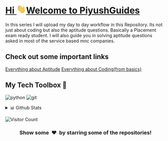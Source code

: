  # [Hi <img src="https://raw.githubusercontent.com/ABSphreak/ABSphreak/master/gifs/Hi.gif" width="30px">Welcome to PiyushGuides](https://colab.research.google.com/drive/1033vAriXp9xDbyx3T1MNqtexYMdK-kPD?usp=sharing/)
 
In this series I will upload my day to day workflow in this Repository. Its not just about coding but also the aptitude questions. Basically a Placement exam ready student. I will also guide you in solving aptitude questions asked in most of the service based mnc companies.

## Check out some important links
[Everything about Aptitude](https://docs.google.com/document/d/10Q5_CxMXODsFiNULTwESY4UtqbQ8_ZYWIG56_N1BMYQ/edit?usp=sharing)
[Everything about Coding(from basics)](https://colab.research.google.com/drive/1033vAriXp9xDbyx3T1MNqtexYMdK-kPD#scrollTo=mVQpVJy7rmYJ)

## My Tech Toolbox 🧰

<p align="left">
<img src="https://cdn3.iconfinder.com/data/icons/logos-and-brands-adobe/512/267_Python-512.png" alt="python" width="40" height="40"/> 
<img src="https://www.vectorlogo.zone/logos/git-scm/git-scm-icon.svg" alt="git" width="40" height="40"/> 
</p>

  
 <details>
<summary>📊 Github Stats</summary>

<p align="center"> <img src="https://github-readme-stats.vercel.app/api?username=PiyushChandraChandra&show_icons=true&theme=gotham" alt="Piyush Chandra Chandra | Stats" />

</details>


 ![Visitor Count](https://profile-counter.glitch.me/{PiyushChandraChandra}/count.svg)
  
<h3 align="center">Show some &nbsp;❤️&nbsp; by starring some of the repositories!</h3>
